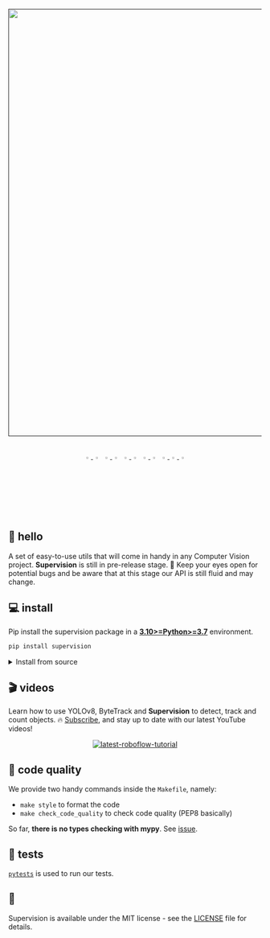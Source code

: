 <div align="center">
  <p>
    <a align="center" href="" target="_blank">
      <img
        width="850"
        src="https://media.roboflow.com/open-source/supervision/roboflow-supervision-banner.png?ik-sdk-version=javascript-1.4.3&updatedAt=1674062891088"
      >
    </a>
  </p>
  <br>

  <div align="center">
      <a href="https://youtube.com/roboflow">
          <img
            src="https://media.roboflow.com/notebooks/template/icons/purple/youtube.png?ik-sdk-version=javascript-1.4.3&updatedAt=1672949634652"
            width="3%"
          />
      </a>
      <img src="https://raw.githubusercontent.com/ultralytics/assets/main/social/logo-transparent.png" width="3%"/>
      <a href="https://roboflow.com">
          <img
            src="https://media.roboflow.com/notebooks/template/icons/purple/roboflow-app.png?ik-sdk-version=javascript-1.4.3&updatedAt=1672949746649"
            width="3%"
          />
      </a>
      <img src="https://raw.githubusercontent.com/ultralytics/assets/main/social/logo-transparent.png" width="3%"/>
      <a href="https://www.linkedin.com/company/roboflow-ai/">
          <img
            src="https://media.roboflow.com/notebooks/template/icons/purple/linkedin.png?ik-sdk-version=javascript-1.4.3&updatedAt=1672949633691"
            width="3%"
          />
      </a>
      <img src="https://raw.githubusercontent.com/ultralytics/assets/main/social/logo-transparent.png" width="3%"/>
      <a href="https://docs.roboflow.com">
          <img
            src="https://media.roboflow.com/notebooks/template/icons/purple/knowledge.png?ik-sdk-version=javascript-1.4.3&updatedAt=1672949634511"
            width="3%"
          />
      </a>
      <img src="https://raw.githubusercontent.com/ultralytics/assets/main/social/logo-transparent.png" width="3%"/>
      <a href="https://disuss.roboflow.com">
          <img
            src="https://media.roboflow.com/notebooks/template/icons/purple/forum.png?ik-sdk-version=javascript-1.4.3&updatedAt=1672949633584"
            width="3%"
          />
      <img src="https://raw.githubusercontent.com/ultralytics/assets/main/social/logo-transparent.png" width="3%"/>
      <a href="https://blog.roboflow.com">
          <img
            src="https://media.roboflow.com/notebooks/template/icons/purple/blog.png?ik-sdk-version=javascript-1.4.3&updatedAt=1672949633605"
            width="3%"
          />
      </a>
      </a>
  </div>

</div>

## 👋 hello

A set of easy-to-use utils that will come in handy in any Computer Vision project. **Supervision** is still in 
pre-release stage. 🚧 Keep your eyes open for potential bugs and be aware that at this stage our API is still fluid 
and may change.

## 💻 install

Pip install the supervision package in a
[**3.10>=Python>=3.7**](https://www.python.org/) environment.

```bash
pip install supervision
```

<details close>
<summary>Install from source</summary>

```bash
# clone repository and navigate to root directory
git clone https://github.com/roboflow/supervision.git
cd supervision

# setup python environment and activate it
python3 -m venv venv
source venv/bin/activate

# install
pip install -e ".[dev]"
```

</details>

## 🎬 videos

Learn how to use YOLOv8, ByteTrack and **Supervision** to detect, track and count objects. 🔥
[Subscribe](https://www.youtube.com/@Roboflow), and stay up to date with our latest YouTube videos!

<p align="center">
    <a href="https://youtu.be/OS5qI9YBkfk">
        <img src="https://user-images.githubusercontent.com/26109316/213702005-ddd568f0-b902-46c2-9af9-e6ff33db23bf.jpg" alt="latest-roboflow-tutorial">
    </a>
</p>

## 🧹 code quality 

We provide two handy commands inside the `Makefile`, namely:

- `make style` to format the code
- `make check_code_quality` to check code quality (PEP8 basically)

So far, **there is no types checking with mypy**. See [issue](https://github.com/roboflow-ai/template-python/issues/4). 

## 🧪 tests 

[`pytests`](https://docs.pytest.org/en/7.1.x/) is used to run our tests.

## 🪪 

Supervision is available under the MIT license - see the [LICENSE](https://github.com/roboflow/supervision/blob/main/LICENSE.md) file for details.